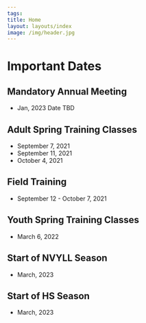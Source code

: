 ```yaml
---
tags:  
title: Home
layout: layouts/index
image: /img/header.jpg
---
```


# Important Dates

## Mandatory Annual Meeting
- Jan, 2023 Date TBD

## Adult Spring Training Classes
- September 7, 2021
- September 11, 2021
- October 4, 2021

## Field Training
- September 12 - October 7, 2021

## Youth Spring Training Classes
- March 6, 2022

## Start of NVYLL Season
- March, 2023

## Start of HS Season
- March, 2023
 


